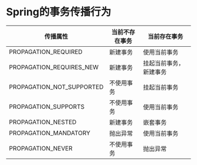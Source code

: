 # Spring的事务传播行为

| 传播属性                  | 当前不存在事务 | 当前存在事务           |
| ------------------------- | -------------- | ---------------------- |
| PROPAGATION_REQUIRED      | 新建事务       | 使用当前事务           |
| PROPAGATION_REQUIRES_NEW  | 新建事务       | 挂起当前事务，新建事务 |
| PROPAGATION_NOT_SUPPORTED | 不使用事务     | 挂起当前事务           |
| PROPAGATION_SUPPORTS      | 不使用事务     | 使用当前事务           |
| PROPAGATION_NESTED        | 新建事务       | 嵌套事务               |
| PROPAGATION_MANDATORY     | 抛出异常       | 使用当前事务           |
| PROPAGATION_NEVER         | 不使用事务     | 抛出异常               |

